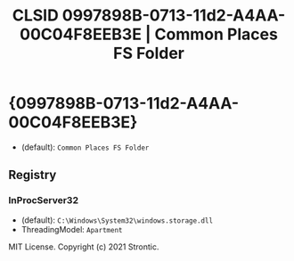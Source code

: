 ﻿---
title: "CLSID 0997898B-0713-11d2-A4AA-00C04F8EEB3E | Common Places FS Folder"
excerpt: What is COM-Object CLSID 0997898B-0713-11d2-A4AA-00C04F8EEB3E?
---

# {0997898B-0713-11d2-A4AA-00C04F8EEB3E}

* (default): `Common Places FS Folder`

## Registry


### InProcServer32

* (default): `C:\Windows\System32\windows.storage.dll`
* ThreadingModel: `Apartment`

MIT License. Copyright (c) 2021 Strontic.



